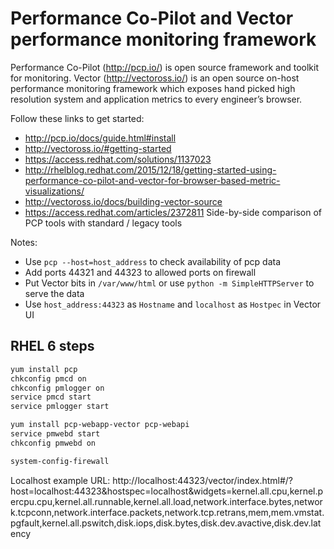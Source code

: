 Performance Co-Pilot and Vector performance monitoring framework
========================
Performance Co-Pilot (http://pcp.io/) is open source framework and toolkit for monitoring.
Vector (http://vectoross.io/) is an open source on-host performance monitoring framework which exposes hand picked high resolution system and application metrics to every engineer’s browser. 

Follow these links to get started:
 * http://pcp.io/docs/guide.html#install
 * http://vectoross.io/#getting-started
 * https://access.redhat.com/solutions/1137023
 * http://rhelblog.redhat.com/2015/12/18/getting-started-using-performance-co-pilot-and-vector-for-browser-based-metric-visualizations/
 * http://vectoross.io/docs/building-vector-source
 * https://access.redhat.com/articles/2372811
     Side-by-side comparison of PCP tools with standard / legacy tools

 Notes:
 * Use `pcp --host=host_address` to check availability of pcp data
 * Add ports 44321 and 44323 to allowed ports on firewall
 * Put Vector bits in `/var/www/html` or use `python -m SimpleHTTPServer` to serve the data
 * Use `host_address:44323` as `Hostname` and `localhost` as `Hostpec` in Vector UI

 RHEL 6 steps
 ------------------------
```bash
yum install pcp 
chkconfig pmcd on
chkconfig pmlogger on
service pmcd start
service pmlogger start

yum install pcp-webapp-vector pcp-webapi
service pmwebd start
chkconfig pmwebd on

system-config-firewall 
 ```
 
 Localhost example URL: http://localhost:44323/vector/index.html#/?host=localhost:44323&hostspec=localhost&widgets=kernel.all.cpu,kernel.percpu.cpu,kernel.all.runnable,kernel.all.load,network.interface.bytes,network.tcpconn,network.interface.packets,network.tcp.retrans,mem,mem.vmstat.pgfault,kernel.all.pswitch,disk.iops,disk.bytes,disk.dev.avactive,disk.dev.latency
